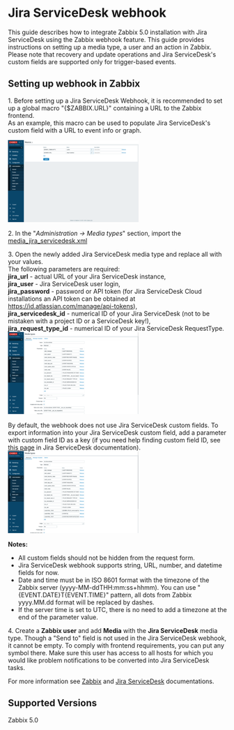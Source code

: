# Jira ServiceDesk webhook 

This guide describes how to integrate Zabbix 5.0 installation with Jira ServiceDesk using the Zabbix webhook feature. This guide provides instructions on setting up a media type, a user and an action in Zabbix.<br>
Please note that recovery and update operations and Jira ServiceDesk's custom fields are supported only for trigger-based events.

## Setting up webhook in Zabbix 
1\. Before setting up a Jira ServiceDesk Webhook, it is recommended to set up a global macro "{$ZABBIX.URL}" containing a URL to the Zabbix frontend.<br>
As an example, this macro can be used to populate Jira ServiceDesk's custom field with a URL to event info or graph.

[![](images/thumb.1.png?raw=true)](images/1.png)

2\. In the "*Administration -> Media types*" section, import the [media_jira_servicedesk.xml](media_jira_servicedesk.xml)

3\. Open the newly added Jira ServiceDesk media type and replace all <PLACEHOLDERS> with your values.<br>
The following parameters are required:<br>
**jira_url** - actual URL of your Jira ServiceDesk instance,<br>
**jira_user** - Jira ServiceDesk user login,<br>
**jira_password** - password or API token (for Jira ServiceDesk Cloud installations an API token can be obtained at https://id.atlassian.com/manage/api-tokens),<br>
**jira_servicedesk_id** - numerical ID of your Jira ServiceDesk (not to be mistaken with a project ID or a ServiceDesk key!),<br>
**jira_request_type_id** - numerical ID of your Jira ServiceDesk RequestType.<br>
[![](images/thumb.2.png?raw=true)](images/2.png)

By default, the webhook does not use Jira ServiceDesk custom fields. To export information into your Jira ServiceDesk custom field, add a parameter with custom field ID as a key (if you need help finding custom field ID, see [this page](https://developer.atlassian.com/cloud/jira/service-desk/rest/#api-rest-servicedeskapi-servicedesk-serviceDeskId-requesttype-requestTypeId-field-get) in Jira ServiceDesk documentation). <br>
[![](images/thumb.3.png?raw=true)](images/3.png)

**Notes:**
- All custom fields should not be hidden from the request form.
- Jira ServiceDesk webhook supports string, URL, number, and datetime fields for now. 
- Date and time must be in ISO 8601 format with the timezone of the Zabbix server (yyyy-MM-ddTHH:mm:ss+hhmm).
You can use "{EVENT.DATE}T{EVENT.TIME}" pattern, all dots from Zabbix yyyy.MM.dd format will be replaced by dashes.
- If the server time is set to UTC, there is no need to add a timezone at the end of the parameter value.

4\. Create a **Zabbix user** and add **Media** with the **Jira ServiceDesk** media type. 
Though a "Send to" field is not used in the Jira ServiceDesk webhook, it cannot be empty. To comply with frontend requirements, you can put any symbol there.
Make sure this user has access to all hosts for which you would like problem notifications to be converted into Jira ServiceDesk tasks.

For more information see [Zabbix](https://www.zabbix.com/documentation/current/manual/config/notifications) and [Jira ServiceDesk](https://confluence.atlassian.com/servicedesk) documentations.

## Supported Versions
Zabbix 5.0
